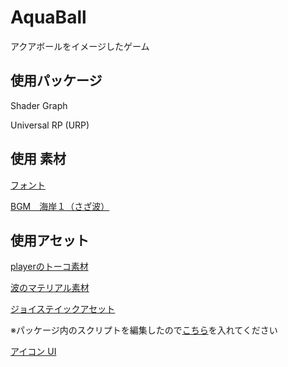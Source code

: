 # AquaBall
アクアボールをイメージしたゲーム

## 使用パッケージ

Shader Graph

Universal RP (URP)

## 使用 素材

[フォント](https://befonts.com/oligopoly-typeface.html)

[BGM　海岸１（さざ波）](https://soundeffect-lab.info/sound/environment/)

## 使用アセット

[playerのトーコ素材](https://unity-chan.com/download/releaseNote.php?id=SD_Toko)

[波のマテリアル素材](https://assetstore.unity.com/packages/2d/textures-materials/floors/five-seamless-tileable-ground-textures-57060)

[ジョイステイックアセット](https://assetstore.unity.com/packages/tools/input-management/joystick-pack-107631)

※パッケージ内のスクリプトを編集したので[こちら](https://github.com/nittayoshihiro/AquaBall/blob/master/UnityPackage/Joystick%20Pack.unitypackage?raw=true)を入れてください

[アイコン UI](https://assetstore.unity.com/packages/2d/gui/icons/icons-ui-95116?locale=ja-JP)
